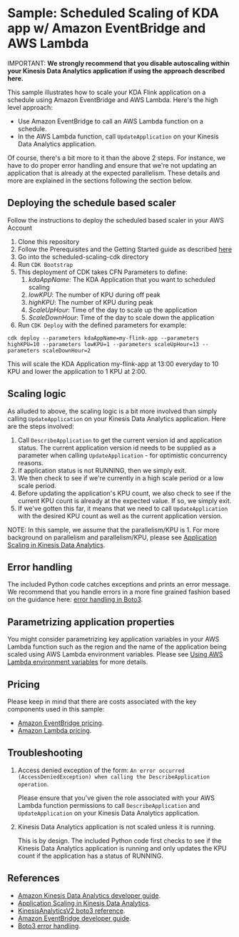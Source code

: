 # Sample: Scheduled Scaling of KDA app w/ Amazon EventBridge and AWS Lambda

IMPORTANT: <strong>We strongly recommend that you disable autoscaling within your Kinesis Data Analytics application if using the approach described here.</strong>

This sample illustrates how to scale your KDA Flink application on a schedule using Amazon EventBridge and AWS Lambda. Here's the high level approach:

- Use Amazon EventBridge to call an AWS Lambda function on a schedule.
- In the AWS Lambda function, call `UpdateApplication` on your Kinesis Data Analytics application.

Of course, there's a bit more to it than the above 2 steps. For instance, we have to do proper error handling and ensure that we're not updating an application that is already at the expected parallelism. These details and more are explained in the sections following the section below.

## Deploying the schedule based scaler

Follow the instructions to deploy the scheduled based scaler in your AWS Account

1. Clone this repository 
2. Follow the Prerequisites and the Getting Started guide as described [here](https://docs.aws.amazon.com/cdk/v2/guide/getting_started.html#getting_started_prerequisites)
3. Go into the scheduled-scaling-cdk directory
4. Run ```CDK Bootstrap```
5. This deployment of CDK takes CFN Parameters to define:
   1. *kdaAppName*: The KDA Application that you want to scheduled scaling
   2. *lowKPU*: The number of KPU during off peak
   3. *highKPU*: The number of KPU during peak
   4. *ScaleUpHour*: Time of the day to scale up the application
   5. *ScaleDownHour*: Time of the day to scale down the application
6. Run ```CDK Deploy``` with the defined parameters for example:

```cdk deploy --parameters kdaAppName=my-flink-app --parameters highKPU=10 --parameters lowKPU=1 --parameters scaleUpHour=13 --parameters scaleDownHour=2```

This will scale the KDA Application my-flink-app at 13:00 everyday to 10 KPU and lower the application to 1 KPU at 2:00.


## Scaling logic

As alluded to above, the scaling logic is a bit more involved than simply calling `UpdateApplication` on your Kinesis Data Analytics application. Here are the steps involved:

1. Call `DescribeApplication` to get the current version id and application status. The current application version id needs to be supplied as a parameter when calling `UpdateApplication` - for optimistic concurrency reasons.
2. If application status is not RUNNING, then we simply exit.
3. We then check to see if we're currently in a high scale period or a low scale period.
4. Before updating the application's KPU count, we also check to see if the current KPU count is already at the expected value. If so, we simply exit.
5. If we've gotten this far, it means that we need to call `UpdateApplication` with the desired KPU count as well as the current application version.

NOTE: In this sample, we assume that the parallelism/KPU is 1. For more background on parallelism and parallelism/KPU, please see [Application Scaling in Kinesis Data Analytics](https://docs.aws.amazon.com/kinesisanalytics/latest/java/how-scaling.html).

## Error handling

The included Python code catches exceptions and prints an error message. We recommend that you handle errors in a more fine grained fashion based on the guidance here: [error handling in Boto3](https://boto3.amazonaws.com/v1/documentation/api/latest/guide/error-handling.html).

## Parametrizing application properties

You might consider parametrizing key application variables in your AWS Lambda function such as the region and the name of the application being scaled using AWS Lambda environment variables. Please see [Using AWS Lambda environment variables](https://docs.aws.amazon.com/lambda/latest/dg/configuration-envvars.html) for more details.

## Pricing

Please keep in mind that there are costs associated with the key components used in this sample:

- [Amazon EventBridge pricing](https://aws.amazon.com/eventbridge/pricing/).
- [Amazon Lambda pricing](https://aws.amazon.com/lambda/pricing/).

## Troubleshooting

1. Access denied exception of the form: `An error occurred (AccessDeniedException) when calling the DescribeApplication operation`.

   Please ensure that you've given the role associated with your AWS Lambda function permissions to call `DescribeApplication` and `UpdateApplication` on your Kinesis Data Analytics application.

2. Kinesis Data Analytics application is not scaled unless it is running.

   This is by design. The included Python code first checks to see if the Kinesis Data Analytics application is running and only updates the KPU count if the application has a status of RUNNING.

## References

- [Amazon Kinesis Data Analytics developer guide](https://docs.aws.amazon.com/kinesisanalytics/latest/java/what-is.html).
- [Application Scaling in Kinesis Data Analytics](https://docs.aws.amazon.com/kinesisanalytics/latest/java/how-scaling.html).
- [KinesisAnalyticsV2 boto3 reference](https://boto3.amazonaws.com/v1/documentation/api/latest/reference/services/kinesisanalyticsv2.html).
- [Amazon EventBridge developer guide](https://docs.aws.amazon.com/eventbridge/latest/userguide/eb-what-is.html).
- [Boto3 error handling](https://boto3.amazonaws.com/v1/documentation/api/latest/guide/error-handling.html).